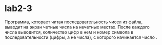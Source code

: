 # lab2-3
Программа, которает читая последовательность чисел из файла,
выводит на экран четные числа на нечетных местах. 
После каждого числа выводится, количество цифр в нем и
номер символа в последовательности (цифры, а не числа), 
с которого начинается число .
